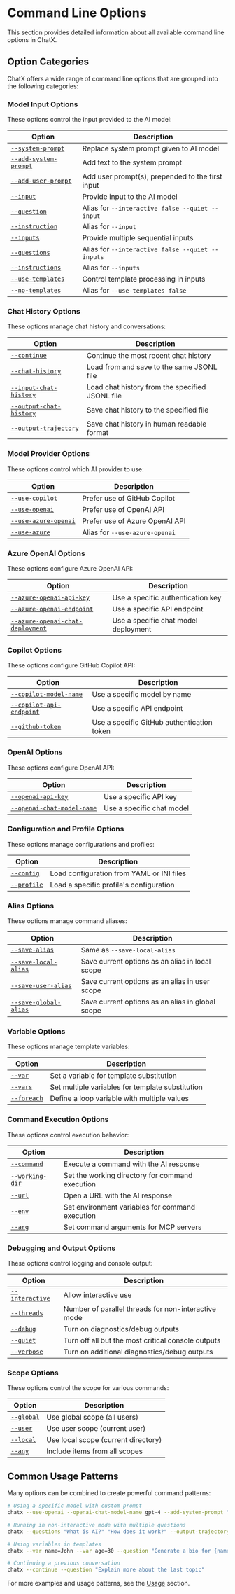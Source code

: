 # Command Line Options

This section provides detailed information about all available command line options in ChatX.

## Option Categories

ChatX offers a wide range of command line options that are grouped into the following categories:

### Model Input Options

These options control the input provided to the AI model:

| Option | Description |
|--------|-------------|
| [`--system-prompt`](system-prompt.md) | Replace system prompt given to AI model |
| [`--add-system-prompt`](add-system-prompt.md) | Add text to the system prompt |
| [`--add-user-prompt`](add-user-prompt.md) | Add user prompt(s), prepended to the first input |
| [`--input`](input.md) | Provide input to the AI model |
| [`--question`](question.md) | Alias for `--interactive false --quiet --input` |
| [`--instruction`](instruction.md) | Alias for `--input` |
| [`--inputs`](inputs.md) | Provide multiple sequential inputs |
| [`--questions`](questions.md) | Alias for `--interactive false --quiet --inputs` |
| [`--instructions`](instructions.md) | Alias for `--inputs` |
| [`--use-templates`](use-templates.md) | Control template processing in inputs |
| [`--no-templates`](no-templates.md) | Alias for `--use-templates false` |

### Chat History Options

These options manage chat history and conversations:

| Option | Description |
|--------|-------------|
| [`--continue`](continue.md) | Continue the most recent chat history |
| [`--chat-history`](chat-history.md) | Load from and save to the same JSONL file |
| [`--input-chat-history`](input-chat-history.md) | Load chat history from the specified JSONL file |
| [`--output-chat-history`](output-chat-history.md) | Save chat history to the specified file |
| [`--output-trajectory`](output-trajectory.md) | Save chat history in human readable format |

### Model Provider Options

These options control which AI provider to use:

| Option | Description |
|--------|-------------|
| [`--use-copilot`](use-copilot.md) | Prefer use of GitHub Copilot |
| [`--use-openai`](use-openai.md) | Prefer use of OpenAI API |
| [`--use-azure-openai`](use-azure-openai.md) | Prefer use of Azure OpenAI API |
| [`--use-azure`](use-azure.md) | Alias for `--use-azure-openai` |

### Azure OpenAI Options

These options configure Azure OpenAI API:

| Option | Description |
|--------|-------------|
| [`--azure-openai-api-key`](azure-openai-api-key.md) | Use a specific authentication key |
| [`--azure-openai-endpoint`](azure-openai-endpoint.md) | Use a specific API endpoint |
| [`--azure-openai-chat-deployment`](azure-openai-chat-deployment.md) | Use a specific chat model deployment |

### Copilot Options

These options configure GitHub Copilot API:

| Option | Description |
|--------|-------------|
| [`--copilot-model-name`](copilot-model-name.md) | Use a specific model by name |
| [`--copilot-api-endpoint`](copilot-api-endpoint.md) | Use a specific API endpoint |
| [`--github-token`](github-token.md) | Use a specific GitHub authentication token |

### OpenAI Options

These options configure OpenAI API:

| Option | Description |
|--------|-------------|
| [`--openai-api-key`](openai-api-key.md) | Use a specific API key |
| [`--openai-chat-model-name`](openai-chat-model-name.md) | Use a specific chat model |

### Configuration and Profile Options

These options manage configurations and profiles:

| Option | Description |
|--------|-------------|
| [`--config`](config.md) | Load configuration from YAML or INI files |
| [`--profile`](profile.md) | Load a specific profile's configuration |

### Alias Options

These options manage command aliases:

| Option | Description |
|--------|-------------|
| [`--save-alias`](save-alias.md) | Same as `--save-local-alias` |
| [`--save-local-alias`](save-local-alias.md) | Save current options as an alias in local scope |
| [`--save-user-alias`](save-user-alias.md) | Save current options as an alias in user scope |
| [`--save-global-alias`](save-global-alias.md) | Save current options as an alias in global scope |

### Variable Options

These options manage template variables:

| Option | Description |
|--------|-------------|
| [`--var`](var.md) | Set a variable for template substitution |
| [`--vars`](vars.md) | Set multiple variables for template substitution |
| [`--foreach`](foreach.md) | Define a loop variable with multiple values |

### Command Execution Options

These options control execution behavior:

| Option | Description |
|--------|-------------|
| [`--command`](command.md) | Execute a command with the AI response |
| [`--working-dir`](working-dir.md) | Set the working directory for command execution |
| [`--url`](url.md) | Open a URL with the AI response |
| [`--env`](env.md) | Set environment variables for command execution |
| [`--arg`](arg.md) | Set command arguments for MCP servers |

### Debugging and Output Options

These options control logging and console output:

| Option | Description |
|--------|-------------|
| [`--interactive`](interactive.md) | Allow interactive use |
| [`--threads`](threads.md) | Number of parallel threads for non-interactive mode |
| [`--debug`](debug.md) | Turn on diagnostics/debug outputs |
| [`--quiet`](quiet.md) | Turn off all but the most critical console outputs |
| [`--verbose`](verbose.md) | Turn on additional diagnostics/debug outputs |

### Scope Options

These options control the scope for various commands:

| Option | Description |
|--------|-------------|
| [`--global`](global.md) | Use global scope (all users) |
| [`--user`](user.md) | Use user scope (current user) |
| [`--local`](local.md) | Use local scope (current directory) |
| [`--any`](any.md) | Include items from all scopes |

## Common Usage Patterns

Many options can be combined to create powerful command patterns:

```bash
# Using a specific model with custom prompt
chatx --use-openai --openai-chat-model-name gpt-4 --add-system-prompt "You are a helpful assistant"

# Running in non-interactive mode with multiple questions
chatx --questions "What is AI?" "How does it work?" --output-trajectory answers.md

# Using variables in templates
chatx --var name=John --var age=30 --question "Generate a bio for {name}, who is {age} years old"

# Continuing a previous conversation
chatx --continue --question "Explain more about the last topic"
```

For more examples and usage patterns, see the [Usage](../../../usage/basics.md) section.